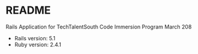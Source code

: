 # README

Rails Application for TechTalentSouth Code Immersion Program
March 208

* Rails version: 5.1
* Ruby version: 2.4.1
